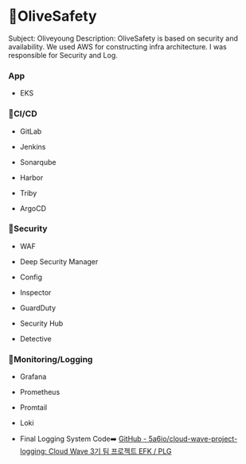 # 📌OliveSafety

Subject: Oliveyoung
Description: OliveSafety is based on security and availability. We used AWS for constructing infra architecture.
I was responsible for Security and Log.

### App

- EKS

### 📌CI/CD

- GitLab

- Jenkins

- Sonarqube

- Harbor

- Triby

- ArgoCD

### 📌Security

- WAF

- Deep Security Manager

- Config

- Inspector

- GuardDuty

- Security Hub

- Detective

### 📌Monitoring/Logging

- Grafana

- Prometheus

- Promtail

- Loki

- Final Logging System Code➡️ [GitHub - 5a6io/cloud-wave-project-logging: Cloud Wave 3기 팀 프로젝트 EFK / PLG](https://github.com/5a6io/cloud-wave-project-logging)


